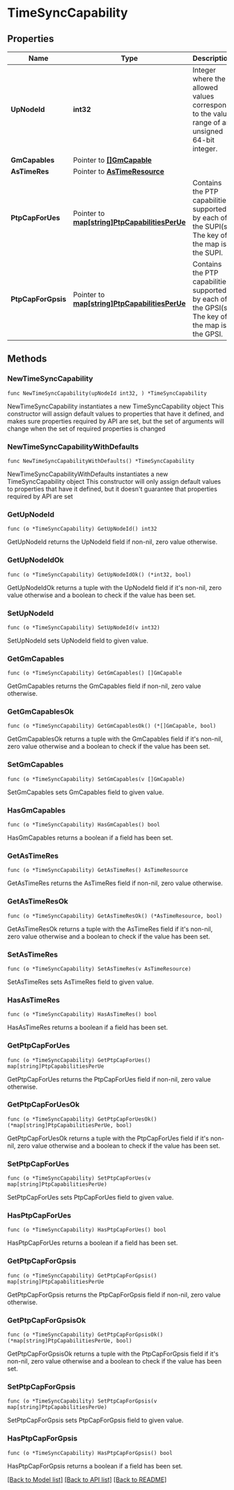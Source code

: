 # TimeSyncCapability

## Properties

Name | Type | Description | Notes
------------ | ------------- | ------------- | -------------
**UpNodeId** | **int32** | Integer where the allowed values correspond to the value range of an unsigned 64-bit integer.  | 
**GmCapables** | Pointer to [**[]GmCapable**](GmCapable.md) |  | [optional] 
**AsTimeRes** | Pointer to [**AsTimeResource**](AsTimeResource.md) |  | [optional] 
**PtpCapForUes** | Pointer to [**map[string]PtpCapabilitiesPerUe**](PtpCapabilitiesPerUe.md) | Contains the PTP capabilities supported by each of the SUPI(s). The key of the map is the SUPI.  | [optional] 
**PtpCapForGpsis** | Pointer to [**map[string]PtpCapabilitiesPerUe**](PtpCapabilitiesPerUe.md) | Contains the PTP capabilities supported by each of the GPSI(s). The key of the map is the GPSI.  | [optional] 

## Methods

### NewTimeSyncCapability

`func NewTimeSyncCapability(upNodeId int32, ) *TimeSyncCapability`

NewTimeSyncCapability instantiates a new TimeSyncCapability object
This constructor will assign default values to properties that have it defined,
and makes sure properties required by API are set, but the set of arguments
will change when the set of required properties is changed

### NewTimeSyncCapabilityWithDefaults

`func NewTimeSyncCapabilityWithDefaults() *TimeSyncCapability`

NewTimeSyncCapabilityWithDefaults instantiates a new TimeSyncCapability object
This constructor will only assign default values to properties that have it defined,
but it doesn't guarantee that properties required by API are set

### GetUpNodeId

`func (o *TimeSyncCapability) GetUpNodeId() int32`

GetUpNodeId returns the UpNodeId field if non-nil, zero value otherwise.

### GetUpNodeIdOk

`func (o *TimeSyncCapability) GetUpNodeIdOk() (*int32, bool)`

GetUpNodeIdOk returns a tuple with the UpNodeId field if it's non-nil, zero value otherwise
and a boolean to check if the value has been set.

### SetUpNodeId

`func (o *TimeSyncCapability) SetUpNodeId(v int32)`

SetUpNodeId sets UpNodeId field to given value.


### GetGmCapables

`func (o *TimeSyncCapability) GetGmCapables() []GmCapable`

GetGmCapables returns the GmCapables field if non-nil, zero value otherwise.

### GetGmCapablesOk

`func (o *TimeSyncCapability) GetGmCapablesOk() (*[]GmCapable, bool)`

GetGmCapablesOk returns a tuple with the GmCapables field if it's non-nil, zero value otherwise
and a boolean to check if the value has been set.

### SetGmCapables

`func (o *TimeSyncCapability) SetGmCapables(v []GmCapable)`

SetGmCapables sets GmCapables field to given value.

### HasGmCapables

`func (o *TimeSyncCapability) HasGmCapables() bool`

HasGmCapables returns a boolean if a field has been set.

### GetAsTimeRes

`func (o *TimeSyncCapability) GetAsTimeRes() AsTimeResource`

GetAsTimeRes returns the AsTimeRes field if non-nil, zero value otherwise.

### GetAsTimeResOk

`func (o *TimeSyncCapability) GetAsTimeResOk() (*AsTimeResource, bool)`

GetAsTimeResOk returns a tuple with the AsTimeRes field if it's non-nil, zero value otherwise
and a boolean to check if the value has been set.

### SetAsTimeRes

`func (o *TimeSyncCapability) SetAsTimeRes(v AsTimeResource)`

SetAsTimeRes sets AsTimeRes field to given value.

### HasAsTimeRes

`func (o *TimeSyncCapability) HasAsTimeRes() bool`

HasAsTimeRes returns a boolean if a field has been set.

### GetPtpCapForUes

`func (o *TimeSyncCapability) GetPtpCapForUes() map[string]PtpCapabilitiesPerUe`

GetPtpCapForUes returns the PtpCapForUes field if non-nil, zero value otherwise.

### GetPtpCapForUesOk

`func (o *TimeSyncCapability) GetPtpCapForUesOk() (*map[string]PtpCapabilitiesPerUe, bool)`

GetPtpCapForUesOk returns a tuple with the PtpCapForUes field if it's non-nil, zero value otherwise
and a boolean to check if the value has been set.

### SetPtpCapForUes

`func (o *TimeSyncCapability) SetPtpCapForUes(v map[string]PtpCapabilitiesPerUe)`

SetPtpCapForUes sets PtpCapForUes field to given value.

### HasPtpCapForUes

`func (o *TimeSyncCapability) HasPtpCapForUes() bool`

HasPtpCapForUes returns a boolean if a field has been set.

### GetPtpCapForGpsis

`func (o *TimeSyncCapability) GetPtpCapForGpsis() map[string]PtpCapabilitiesPerUe`

GetPtpCapForGpsis returns the PtpCapForGpsis field if non-nil, zero value otherwise.

### GetPtpCapForGpsisOk

`func (o *TimeSyncCapability) GetPtpCapForGpsisOk() (*map[string]PtpCapabilitiesPerUe, bool)`

GetPtpCapForGpsisOk returns a tuple with the PtpCapForGpsis field if it's non-nil, zero value otherwise
and a boolean to check if the value has been set.

### SetPtpCapForGpsis

`func (o *TimeSyncCapability) SetPtpCapForGpsis(v map[string]PtpCapabilitiesPerUe)`

SetPtpCapForGpsis sets PtpCapForGpsis field to given value.

### HasPtpCapForGpsis

`func (o *TimeSyncCapability) HasPtpCapForGpsis() bool`

HasPtpCapForGpsis returns a boolean if a field has been set.


[[Back to Model list]](../README.md#documentation-for-models) [[Back to API list]](../README.md#documentation-for-api-endpoints) [[Back to README]](../README.md)


